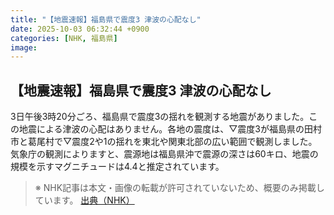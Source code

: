 ```yaml
---
title: "【地震速報】福島県で震度3 津波の心配なし"
date: 2025-10-03 06:32:44 +0900
categories: [NHK, 福島県]
image: 
---
```

## 【地震速報】福島県で震度3 津波の心配なし

3日午後3時20分ごろ、福島県で震度3の揺れを観測する地震がありました。この地震による津波の心配はありません。各地の震度は、▽震度3が福島県の田村市と葛尾村で▽震度2や1の揺れを東北や関東北部の広い範囲で観測しました。気象庁の観測によりますと、震源地は福島県沖で震源の深さは60キロ、地震の規模を示すマグニチュードは4.4と推定されています。

> ※ NHK記事は本文・画像の転載が許可されていないため、概要のみ掲載しています。
[出典（NHK）](http://www3.nhk.or.jp/news/html/20251003/k10014940071000.html)

